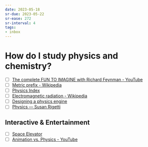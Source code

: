 ```yaml
---
date: 2023-05-18
sr-due: 2023-05-22
sr-ease: 272
sr-interval: 4
tags:
- inbox
---
```


# How do I study physics and chemistry?

- [ ] [The complete FUN TO IMAGINE with Richard Feynman - YouTube](https://www.youtube.com/watch?v=P1ww1IXRfTA)
- [ ] [Metric prefix - Wikipedia](https://en.wikipedia.org/wiki/Metric_prefix)
- [ ] [Physics Index](https://www.mathsisfun.com/physics/index.html)
- [ ] [Electromagnetic radiation - Wikipedia](https://en.wikipedia.org/wiki/Electromagnetic_radiation)
- [ ] [Designing a physics engine](https://winter.dev/articles/physics-engine)
- [ ] [Physics — Susan Rigetti](https://www.susanrigetti.com/physics)

## Interactive & Entertainment

- [ ] [Space Elevator](https://neal.fun/space-elevator/)
- [ ] [Animation vs. Physics - YouTube](https://www.youtube.com/watch?v=ErMSHiQRnc8)

